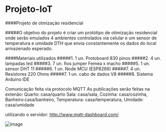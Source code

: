 # Projeto-IoT

####Projeto de otmização residencial

#####O objetivo do projeto é criar um protótipo de otimização residencial onde serão emulados 4 ambientes controlados via celular e um sensor de temperatura e umidade DTH que envia constantemente os dados do local armazenado esperado. 

####Materiais utilizados
#####1. 1 un. Protoboard 830 pinos
#####2. 4 un. lampadas led 
#####3. 7 un. fios jumper Femea x macho
#####5. 1 un. sensor DHT 11
#####6. 1 un. Node MCU (ESP8266)
#####7. 4 un. Resistores 220 Ohms
#####7. 1 un. cabo de dados V8
#####8. Sistema Arduino IDE

Comunicação feita via protocolo MQTT
As publicações serão feitas na extenão:
Quarto:  casa/quarto 
Sala: casa/sala,
Cozinha: casa/cozinha,
Banheiro:casa/banheiro,
Temperatura: casa/temperatura,
Umidade: casa/umidade

utilizando o servidor:
http://www.mqtt-dashboard.com/

![image](https://user-images.githubusercontent.com/67690987/170807685-0f3c63af-e869-4c70-8d7b-437677b47d2b.png)






